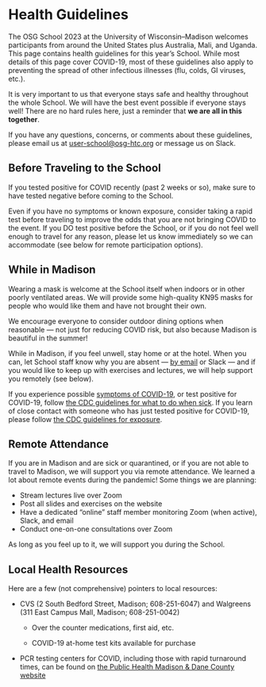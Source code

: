 # Health Guidelines

The OSG School 2023 at the University of Wisconsin–Madison
welcomes participants from around the United States
plus Australia, Mali, and Uganda.
This page contains health guidelines for this year’s School.
While most details of this page cover COVID-19,
most of these guidelines also apply to preventing the spread of other infectious illnesses
(flu, colds, GI viruses, etc.).

It is very important to us that everyone stays safe and healthy throughout the whole School.
We will have the best event possible if everyone stays well!
There are no hard rules here,
just a reminder that **we are all in this together**.

If you have any questions, concerns, or comments about these guidelines,
please email us at user-school@osg-htc.org or message us on Slack.

## Before Traveling to the School

If you tested positive for COVID recently (past 2 weeks or so),
make sure to have tested negative before coming to the School.

Even if you have no symptoms or known exposure,
consider taking a rapid test before traveling
to improve the odds that you are not bringing COVID to the event.
If you DO test positive before the School,
or if you do not feel well enough to travel for any reason,
please let us know immediately so we can accommodate (see below for remote participation options). 

## While in Madison

Wearing a mask is welcome at the School itself when indoors or in other poorly ventilated areas.
We will provide some high-quality KN95 masks for people who would like them and have not brought their own.

We encourage everyone to consider outdoor dining options when reasonable&nbsp;&mdash;
not just for reducing COVID risk, but also because Madison is beautiful in the summer! 

While in Madison, if you feel unwell, stay home or at the hotel.
When you can, let School staff know why you are absent&nbsp;&mdash;
[by email](mailto:user-school@osg-htc.org) or Slack&nbsp;&mdash;
and if you would like to keep up with exercises and lectures,
we will help support you remotely (see below). 

If you experience possible
[symptoms of COVID-19](https://www.cdc.gov/coronavirus/2019-ncov/symptoms-testing/symptoms.html),
or test positive for COVID-19,
follow
[the CDC guidelines for what to do when sick](https://www.cdc.gov/coronavirus/2019-ncov/if-you-are-sick/index.html).
If you learn of close contact with someone who has just tested positive for COVID-19,
please follow
[the CDC guidelines for exposure](https://www.cdc.gov/coronavirus/2019-ncov/your-health/if-you-were-exposed.html).

## Remote Attendance

If you are in Madison and are sick or quarantined, or if you are not able to travel to Madison,
we will support you via remote attendance.
We learned a lot about remote events during the pandemic!
Some things we are planning:

*   Stream lectures live over Zoom
*   Post all slides and exercises on the website
*   Have a dedicated “online” staff member monitoring Zoom (when active), Slack, and email
*   Conduct one-on-one consultations over Zoom

As long as you feel up to it, we will support you during the School.

## Local Health Resources

Here are a few (not comprehensive) pointers to local resources:

*   CVS (2 South Bedford Street, Madison; 608-251-6047) and Walgreens (311 East Campus Mall, Madison; 608-251-0042)

    *   Over the counter medications, first aid, etc. 

    *   COVID-19 at-home test kits available for purchase

*   PCR testing centers for COVID, including those with rapid turnaround times,
    can be found on
    [the Public Health Madison & Dane County website](https://publichealthmdc.com/coronavirus/testing/testing-sites#madison)
